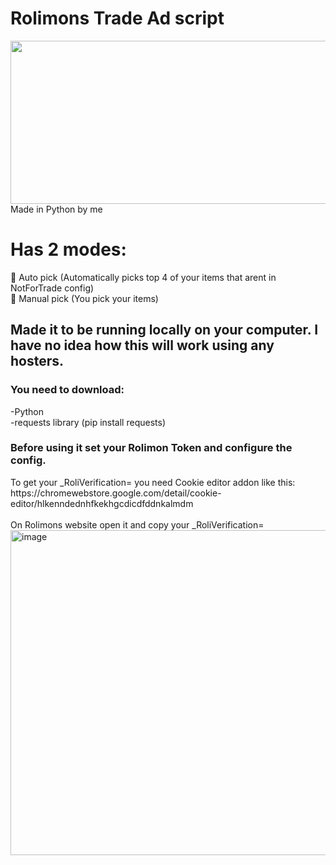 <h1>Rolimons Trade Ad script</h1>
<img width="744" height="261"src="https://github.com/user-attachments/assets/39160fcc-0dd4-4908-bcfa-9792c25e2c5c" /><br>
Made in Python by me <br>
<h1>Has 2 modes:</h1>
🦾 Auto pick (Automatically picks top 4 of your items that arent in NotForTrade config)<br>
💪 Manual pick (You pick your items)<br>
<h2>Made it to be running locally on your computer. I have no idea how this will work using any hosters.</h2>
<h3>You need to download:<br></h3>
-Python<br>
-requests library (pip install requests)<br>
<h3>Before using it set your Rolimon Token and configure the config. <br></h3>
To get your _RoliVerification= you need Cookie editor addon like this: <br>
https://chromewebstore.google.com/detail/cookie-editor/hlkenndednhfkekhgcdicdfddnkalmdm <br>
<br>On Rolimons website open it and copy your _RoliVerification=
<img width="630" height="520" alt="image" src="https://github.com/user-attachments/assets/6465d6bf-9419-4f29-9a1c-83dccfca714f" /><br>


